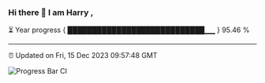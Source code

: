 ### Hi there 👋 I am Harry , 

⏳ Year progress { ████████████████████████████▁▁ } 95.46 %

---

⏰ Updated on Fri, 15 Dec 2023 09:57:48 GMT

![Progress Bar CI](https://github.com/duykhang68/duykhang68/workflows/Progress%20Bar%20CI/badge.svg)
